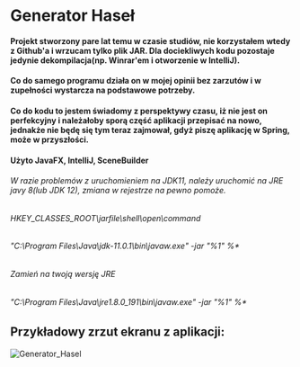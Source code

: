 # Generator Haseł
#### Projekt stworzony pare lat temu w czasie studiów, nie korzystałem wtedy z Github'a i wrzucam tylko plik JAR. Dla dociekliwych kodu pozostaje jedynie dekompilacja(np. Winrar'em i otworzenie w IntelliJ).
#### Co do samego programu działa on w mojej opinii bez zarzutów i w zupełności wystarcza na podstawowe potrzeby.
#### Co do kodu to jestem świadomy z perspektywy czasu, iż nie jest on perfekcyjny i należałoby sporą część aplikacji przepisać na nowo, jednakże nie będę się tym teraz zajmował, gdyż piszę aplikację w Spring, może w przyszłości.
#### Użyto JavaFX, IntelliJ, SceneBuilder
###### W razie problemów z uruchomieniem na JDK11, należy uruchomić na JRE javy 8(lub JDK 12), zmiana w rejestrze na pewno pomoże.
###### HKEY_CLASSES_ROOT\jarfile\shell\open\command
###### "C:\Program Files\Java\jdk-11.0.1\bin\javaw.exe" -jar "%1" %*
###### Zamień na twoją wersję JRE
###### "C:\Program Files\Java\jre1.8.0_191\bin\javaw.exe" -jar "%1" %*
## Przykładowy zrzut ekranu z aplikacji:
![Generator_Hasel](https://user-images.githubusercontent.com/27241538/56096099-10dd3e00-5ee4-11e9-8b8f-db938a589206.png)
